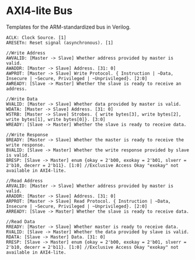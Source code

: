# AXI4-lite Bus
Templates for the ARM-standardized bus in Verilog.

    ACLK: Clock Source. [1]
    ARESETn: Reset signal (asynchronous). [1]

	//Write Address
    AWVALID: [Master -> Slave] Whether address provided by master is valid.
    AWADDR: [Master -> Slave] Address. [31: 0]
    AWPROT: [Master -> Slave] Write Protocol. { Instruction | ~Data, Insecure | ~Secure, Privileged | ~Unprivileged}. [2:0]
    AWREADY: [Slave -> Master] Whether the slave is ready to receive an address.

    //Write Data
    WVALID: [Master -> Slave] Whether data provided by master is valid.
    WDATA: [Master -> Slave] Address. [31: 0]
    WSTRB: [Master -> Slave] Strobes. { write bytes[3], write bytes[2], write bytes[1], write bytes[0]}. [3:0]
    WREADY: [Slave -> Master] Whether the slave is ready to receive data.

    //Write Response
    BREADY: [Master -> Slave] Whether the master is ready to receive the write response.
    BVALID: [Slave -> Master] Whether the write response provided by slave is valid.
    BRESP: [Slave -> Master] enum {okay = 2'b00, exokay = 2'b01, slverr = 2'b10, decerr = 2'b11}. [1:0] //Exclusive Access Okay "exokay" not available in AXI4-lite.

    //Read Address
    ARVALID: [Master -> Slave] Whether address provided by master is valid.
    ARADDR: [Master -> Slave] Address. [31: 0]
    ARPROT: [Master -> Slave] Read Protocol. { Instruction | ~Data, Insecure | ~Secure, Privileged | ~Unprivileged}. [2:0]
    ARREADY: [Slave -> Master] Whether the slave is ready to receive data.

    //Read Data
    RREADY: [Master -> Slave] Whether master is ready to receive data.
    RVALID: [Slave -> Master] Whether the data provided by slave is valid.
    RDATA: [Slave -> Master] Data. [31: 0]
    RRESP: [Slave -> Master] enum {okay = 2'b00, exokay = 2'b01, slverr = 2'b10, decerr = 2'b11}. [1:0] //Exclusive Access Okay "exokay" not available in AXI4-lite.